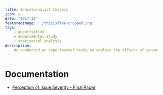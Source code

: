 ```yaml
---
title: Sensationalist Imagery 
icon: 🔥
date: "2017-12"
featuredImage: './thisisfine-cropped.png'
tags:
    - quantitative
    - experimental study
    - statistical analysis
description:
    We conducted an experimental study to analyze the effects of sensationalist imagery on readers' perception of events in the media.
---
```


# Documentation

- [Perception of Issue Severity - Final Paper](https://www.dropbox.com/s/cfevi1ad6wta1v2/Perception%20of%20Issue%20Severity%20-%20Final%20Paper.pdf?dl=0)
